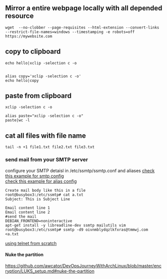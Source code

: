 ## Mirror a entire webpage locally with all depended resource
```
wget  --no-clobber --page-requisites --html-extension --convert-links --restrict-file-names=windows --timestamping -e robots=off https://mywebsite.com
```
## copy to clipboard
```
echo hello|xclip -selection c -o


alias copy='xclip -selection c -o'
echo hello|copy
```
## paste from clipboard
```
xclip -selection c -o

alias paste="xclip -selection c -o"
paste|wc -l
```
## cat all files with file name
```
tail -n +1 file1.txt file2.txt file3.txt
```
### send mail from your SMTP server
configure your SMTP detaisl in /etc/ssmtp/ssmtp.conf and aliases 
[check this example for smtp config](https://github.com/awcator/DevOpsJourneyWithArchLinux/blob/master/configs/etc/ssmtp/ssmtp.conf) <br>
[check this example for alias config  ](https://github.com/awcator/DevOpsJourneyWithArchLinux/blob/master/configs/etc/ssmtp/revaliases)

```
Create mail body like this in a file
root@busybox3:/etc/ssmtp# cat a.txt
Subject: This is Subject Line

Email content line 1
Email content line 2
#send the mail
DEBIAN_FRONTEND=noninteractive
apt-get install -y libreadline-dev ssmtp mailutils vim
root@busybox3:/etc/ssmtp# ssmtp -d9 oivnmblydqzlkfxras@tmmwj.com <a.txt
```
[using telnet from scratch](https://github.com/awcator/DevOpsJourneyWithArchLinux/blob/master/telnet/smtpDemo.md#telnet-way-to-send-mails)
#### Nuke the partition
https://github.com/awcator/DevOpsJourneyWithArchLinux/blob/master/encryption/LUKS_setup.md#nuke-the-partition
